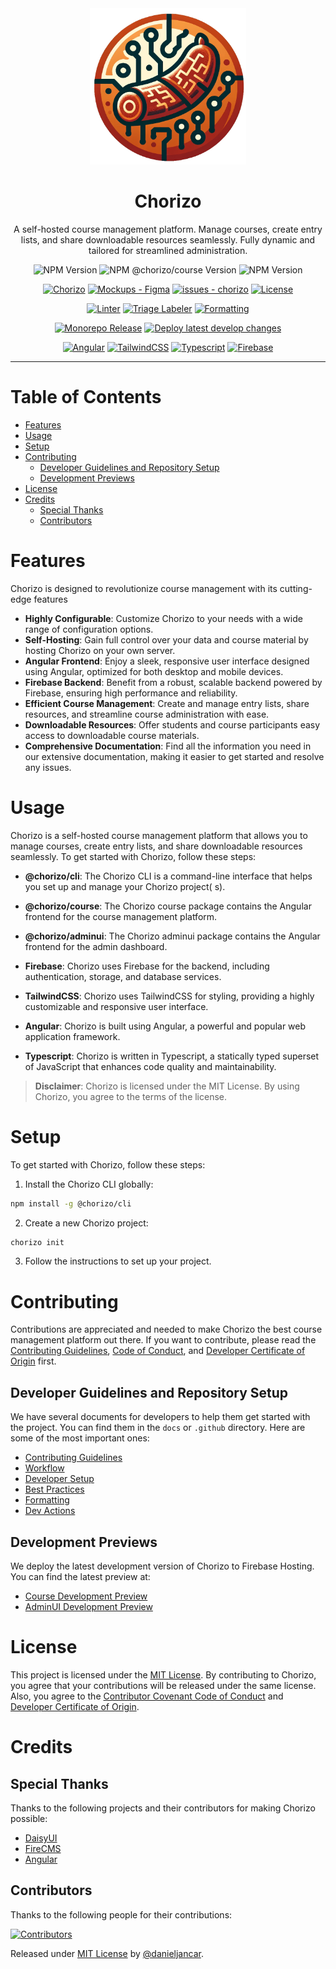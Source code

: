 <div align="center">
    <img src="apps/course/src/assets/logo.png" width="250" height="250" alt="Chorizo Logo">
    <h1>Chorizo</h1>
    <p>A self-hosted course management platform. Manage courses, create entry lists, and share downloadable resources seamlessly. Fully dynamic and tailored for streamlined administration.</p>
</div>

<div align="center">

![NPM Version](https://img.shields.io/npm/v/%40chorizo%2Fcli?style=flat&label=%40chorizo%2Fcli&link=https%3A%2F%2Fwww.npmjs.com%2Fpackage%2F%40chorizo%2Fcli)
![NPM @chorizo/course Version](https://img.shields.io/npm/v/%40chorizo%2Fcourse?style=flat&label=%40chorizo%2Fcourse)
![NPM Version](https://img.shields.io/npm/v/%40chorizo%2Fadminui?style=flat&label=%40chorizo%2Fadminui)

[![Chorizo](https://img.shields.io/badge/Chorizo-ea8634?logo=github)](https://github.com/danieljancar/chorizo)
[![Mockups - Figma](https://img.shields.io/badge/Mockups-Figma-e36631?logo=figma&logoColor=e36631)](https://www.figma.com/file/oarKaGgevt8SQNcB2w4Lbr/Mockups?type=design&mode=design&t=CBVvajzXHWh5z6Gf-1)
[![issues - chorizo](https://img.shields.io/github/issues/danieljancar/chorizo)](https://github.com/danieljancar/chorizo/issues)
[![License](https://img.shields.io/badge/License-MIT-blue)](#license)

[![Linter](https://github.com/danieljancar/chorizo/actions/workflows/lint.yml/badge.svg)](https://github.com/danieljancar/chorizo/actions/workflows/lint.yml)
[![Triage Labeler](https://github.com/danieljancar/chorizo/actions/workflows/triager.yml/badge.svg?event=issues)](https://github.com/danieljancar/chorizo/actions/workflows/triager.yml)
[![Formatting](https://github.com/danieljancar/chorizo/actions/workflows/format.yml/badge.svg)](https://github.com/danieljancar/chorizo/actions/workflows/format.yml)

[![Monorepo Release](https://github.com/danieljancar/chorizo/actions/workflows/release.yml/badge.svg)](https://github.com/danieljancar/chorizo/actions/workflows/release.yml)
[![Deploy latest develop changes](https://github.com/danieljancar/chorizo/actions/workflows/dev-deploy.yml/badge.svg)](https://github.com/danieljancar/chorizo/actions/workflows/dev-deploy.yml)

[![Angular](https://img.shields.io/badge/Angular-c3012f?logo=angular)](https://angular.dev)
[![TailwindCSS](https://img.shields.io/badge/TailwindCSS-ffffff?logo=tailwindcss)](https://tailwindcss.com/)
[![Typescript](https://img.shields.io/badge/Typescript-ffffff?logo=typescript)](https://www.typescriptlang.org/)
[![Firebase](https://img.shields.io/badge/Firebase-ffffff?logo=firebase)](https://firebase.google.com/)

</div>

---

# Table of Contents

- [Features](#features)
- [Usage](#usage)
- [Setup](#setup)
- [Contributing](#contributing)
  - [Developer Guidelines and Repository Setup](#developer-guidelines-and-repository-setup)
  - [Development Previews](#development-previews)
- [License](#license)
- [Credits](#credits)
  - [Special Thanks](#special-thanks)
  - [Contributors](#contributors)

# Features

Chorizo is designed to revolutionize course management with its cutting-edge features

- **Highly Configurable**: Customize Chorizo to your needs with a wide range of configuration options.
- **Self-Hosting**: Gain full control over your data and course material by hosting Chorizo on your own server.
- **Angular Frontend**: Enjoy a sleek, responsive user interface designed using Angular, optimized for both desktop and
  mobile devices.
- **Firebase Backend**: Benefit from a robust, scalable backend powered by Firebase, ensuring high performance and
  reliability.
- **Efficient Course Management**: Create and manage entry lists, share resources, and streamline course administration
  with ease.
- **Downloadable Resources**: Offer students and course participants easy access to downloadable course materials.
- **Comprehensive Documentation**: Find all the information you need in our extensive documentation, making it easier to
  get started and resolve any issues.

# Usage

Chorizo is a self-hosted course management platform that allows you to manage courses, create entry lists, and share
downloadable resources seamlessly. To get started with Chorizo, follow these steps:

- **@chorizo/cli**: The Chorizo CLI is a command-line interface that helps you set up and manage your Chorizo project(
  s).
- **@chorizo/course**: The Chorizo course package contains the Angular frontend for the course management platform.
- **@chorizo/adminui**: The Chorizo adminui package contains the Angular frontend for the admin dashboard.

- **Firebase**: Chorizo uses Firebase for the backend, including authentication, storage, and database services.
- **TailwindCSS**: Chorizo uses TailwindCSS for styling, providing a highly customizable and responsive user interface.
- **Angular**: Chorizo is built using Angular, a powerful and popular web application framework.
- **Typescript**: Chorizo is written in Typescript, a statically typed superset of JavaScript that enhances code quality
  and maintainability.

> **Disclaimer**: Chorizo is licensed under the MIT License. By using Chorizo, you agree to the terms of the license.

# Setup

To get started with Chorizo, follow these steps:

1. Install the Chorizo CLI globally:

```bash
npm install -g @chorizo/cli
```

2. Create a new Chorizo project:

```bash
chorizo init
```

3. Follow the instructions to set up your project.

# Contributing

Contributions are appreciated and needed to make Chorizo the best course management platform out there. If you want to
contribute, please read
the [Contributing Guidelines](.github/CONTRIBUTING.md), [Code of Conduct](.github/CODE_OF_CONDUCT.md),
and [Developer Certificate of Origin](.github/DCO.md) first.

## Developer Guidelines and Repository Setup

We have several documents for developers to help them get started with the project. You can find them in the `docs`
or `.github` directory. Here are some of the most important ones:

- [Contributing Guidelines](.github/CONTRIBUTING.md)
- [Workflow](docs/WORKFLOW.md)
- [Developer Setup](docs/DEVELOPER_SETUP.md)
- [Best Practices](docs/BEST_PRACTICES.md)
- [Formatting](docs/FORMATTING.md)
- [Dev Actions](docs/DEV_ACTIONS.md)

## Development Previews

We deploy the latest development version of Chorizo to Firebase Hosting. You can find the latest preview at:

- [Course Development Preview](https://dev-preview-course-chorizo.web.app/)
- [AdminUI Development Preview](https://dev-adminui-chorizo.web.app/)

# License

This project is licensed under the [MIT License](LICENSE). By contributing to Chorizo, you agree that your contributions
will be released under the same license. Also, you agree to
the [Contributor Covenant Code of Conduct](.github/CODE_OF_CONDUCT.md)
and [Developer Certificate of Origin](.github/DCO.md).

# Credits

## Special Thanks

Thanks to the following projects and their contributors for making Chorizo possible:

- [DaisyUI](https://daisyui.com/)
- [FireCMS](https://firecms.co/)
- [Angular](https://angular.io/)

## Contributors

Thanks to the following people for their contributions:

[![Contributors](https://contrib.rocks/image?repo=danieljancar/chorizo)](https://github.com/danieljancar/chorizo/graphs/contributors)

Released under [MIT License](LICENSE) by [@danieljancar](https://github.com/danieljancar).
